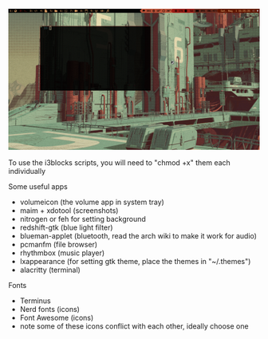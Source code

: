 
![screenshot](i3_polybar_screenshot.png)

To use the i3blocks scripts, you will need to "chmod +x" them each individually

Some useful apps
- volumeicon (the volume app in system tray)
- maim + xdotool (screenshots)
- nitrogen or feh for setting background
- redshift-gtk (blue light filter)
- blueman-applet (bluetooth, read the arch wiki to make it work for audio)
- pcmanfm (file browser)
- rhythmbox (music player)
- lxappearance (for setting gtk theme, place the themes in "~/.themes")
- alacritty (terminal)

Fonts
- Terminus
- Nerd fonts (icons)
- Font Awesome (icons)
- note some of these icons conflict with each other, ideally choose one
